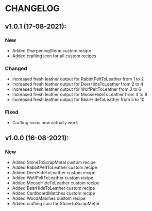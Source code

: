# CHANGELOG

## v1.0.1 (17-08-2021):
### New
* Added SharpeningStone custom recipe
* Added crafting icon for all custom recipes
### Changed
* Increased fresh leather output for RabbitPeltToLeather from 1 to 2
* Increased fresh leather output for DeerHideToLeather from 2 to 4
* Increased fresh leather output for WolfPeltToLeather from 3 to 6
* Increased fresh leather output for MooseHideToLeather from 4 to 8
* Increased fresh leather output for BearHideToLeather from 5 to 10
### Fixed
* Crafting icons now actually work

## v1.0.0 (16-08-2021):
### New
* Added StoneToScrapMetal custom recipe
* Added RabbitPeltToLeather custom recipe
* Added DeerHideToLeather custom recipe
* Added WolfPeltToLeather custom recipe
* Added MooseHideToLeather custom recipe
* Added BearHideToLeather custom recipe
* Added CardboardMatches custom recipe
* Added WoodMatches custom recipe
* Added crafting icon for StoneToScrapMetal
